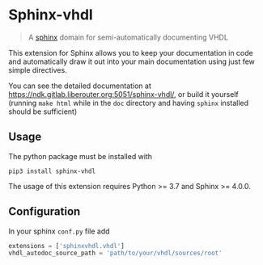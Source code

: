 # Sphinx-vhdl

> A [sphinx](https://www.sphinx-doc.org/) domain for semi-automatically documenting VHDL

This extension for Sphinx allows you to keep your documentation in code and automatically draw it out into your main documentation using just few simple directives.

You can see the detailed documentation at https://ndk.gitlab.liberouter.org:5051/sphinx-vhdl/, or build it yourself (running `make html` while in the `doc` directory and having `sphinx` installed should be sufficient)

## Usage

The python package must be installed with
```shell
pip3 install sphinx-vhdl
```

The usage of this extension requires Python >= 3.7 and Sphinx >= 4.0.0.

## Configuration

In your sphinx `conf.py` file add

```python
extensions = ['sphinxvhdl.vhdl']
vhdl_autodoc_source_path = 'path/to/your/vhdl/sources/root'
```


